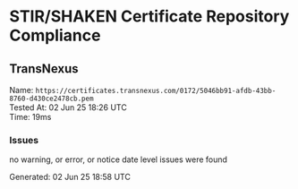 # STIR/SHAKEN Certificate Repository Compliance

## TransNexus

Name: `https://certificates.transnexus.com/0172/5046bb91-afdb-43bb-8760-d430ce2478cb.pem`\
Tested At: 02 Jun 25 18:26 UTC\
Time: 19ms

### Issues

no warning, or error, or notice date level issues were found

Generated: 02 Jun 25 18:58 UTC